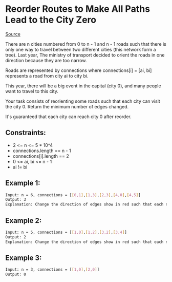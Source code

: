 # Reorder Routes to Make All Paths Lead to the City Zero
[Source](https://leetcode.com/problems/reorder-routes-to-make-all-paths-lead-to-the-city-zero/)

There are n cities numbered from 0 to n - 1 and n - 1 roads such that there is only one way to travel between two different cities (this network form a tree). Last year, The ministry of transport decided to orient the roads in one direction because they are too narrow.

Roads are represented by connections where connections[i] = [ai, bi] represents a road from city ai to city bi.

This year, there will be a big event in the capital (city 0), and many people want to travel to this city.

Your task consists of reorienting some roads such that each city can visit the city 0. Return the minimum number of edges changed.

It's guaranteed that each city can reach city 0 after reorder.

## Constraints:

 - 2 <= n <= 5 * 10^4
 - connections.length == n - 1
 - connections[i].length == 2
 - 0 <= ai, bi <= n - 1
 - ai != bi

## Example 1:
```sh
Input: n = 6, connections = [[0,1],[1,3],[2,3],[4,0],[4,5]]
Output: 3
Explanation: Change the direction of edges show in red such that each node can reach the node 0 (capital).
```

## Example 2:
```sh
Input: n = 5, connections = [[1,0],[1,2],[3,2],[3,4]]
Output: 2
Explanation: Change the direction of edges show in red such that each node can reach the node 0 (capital).
```

## Example 3:
```sh
Input: n = 3, connections = [[1,0],[2,0]]
Output: 0
```